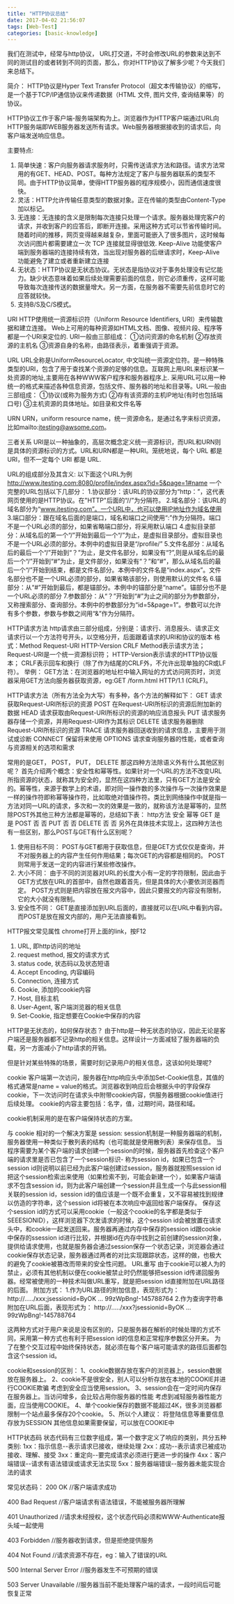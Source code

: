 ```yaml
---
title: "HTTP协议总结"
date: 2017-04-02 21:56:07
tags: [Web-Test]
categories: [basic-knowledge]
---
```

我们在测试中，经常与http协议， URL打交道，不时会修改URL的参数来达到不同的测试目的或者转到不同的页面，那么，你对HTTP协议了解多少呢？今天我们来总结下。
<!--more-->
简介：
HTTP协议是Hyper Text Transfer Protocol（超文本传输协议）的缩写，是一个基于TCP/IP通信协议来传递数据（HTML 文件, 图片文件, 查询结果等）的协议。

HTTP协议工作于客户端-服务端架构为上。浏览器作为HTTP客户端通过URL向HTTP服务端即WEB服务器发送所有请求。Web服务器根据接收到的请求后，向客户端发送响应信息。

主要特点:
1. 简单快速：客户向服务器请求服务时，只需传送请求方法和路径。请求方法常用的有GET、HEAD、POST。每种方法规定了客户与服务器联系的类型不同。由于HTTP协议简单，使得HTTP服务器的程序规模小，因而通信速度很快。
2. 灵活：HTTP允许传输任意类型的数据对象。正在传输的类型由Content-Type加以标记。
3. 无连接：无连接的含义是限制每次连接只处理一个请求。服务器处理完客户的请求，并收到客户的应答后，即断开连接。采用这种方式可以节省传输时间。随着时间的推移，网页变得越来越复杂，里面可能嵌入了很多图片，这时候每次访问图片都需要建立一次 TCP 连接就显得很低效.
Keep-Alive 功能使客户端到服务器端的连接持续有效，当出现对服务器的后继请求时，Keep-Alive 功能避免了建立或者重新建立连接
4. 无状态：HTTP协议是无状态协议。无状态是指协议对于事务处理没有记忆能力。缺少状态意味着如果后续处理需要前面的信息，则它必须重传，这样可能导致每次连接传送的数据量增大。另一方面，在服务器不需要先前信息时它的应答就较快。
5. 支持B/S及C/S模式。

URI
HTTP使用统一资源标识符（Uniform Resource Identifiers, URI）来传输数据和建立连接。
Web上可用的每种资源如HTML文档、图像、视频片段、程序等都是一个URI来定位的.
URI一般由三部组成：
①访问资源的命名机制
②存放资源的主机名
③资源自身的名称，由路径表示，着重强调于资源。

URL
URL全称是UniformResourceLocator, 中文叫统一资源定位符。是一种特殊类型的URI，包含了用于查找某个资源的足够的信息。互联网上用URL来标识某一处资源的地址,主要用在各种WWW客户程序和服务器程序上.
采用URL可以用一种统一的格式来描述各种信息资源，包括文件、服务器的地址和目录等。URL一般由三部组成：
①协议(或称为服务方式)
②存有该资源的主机IP地址(有时也包括端口号)
③主机资源的具体地址。如目录和文件名等

URN
URN，uniform resource name，统一资源命名，是通过名字来标识资源，比如mailto:itesting@awsome.com。

三者关系
URI是以一种抽象的，高层次概念定义统一资源标识，而URL和URN则是具体的资源标识的方式。URL和URN都是一种URI。笼统地说，每个 URL 都是 URI，但不一定每个 URI 都是 URL.

URL的组成部分及其含义:
以下面这个URL为例 http://www.itesting.com:8080/profile/index.aspx?id=5&page=1#name
一个完整的URL包括以下几部分：
1.协议部分：该URL的协议部分为“http：”，这代表网页使用的是HTTP协议。在"HTTP"后面的“//”为分隔符。
2.域名部分：该URL的域名部分为“www.itesting.com”。一个URL中，也可以使用IP地址作为域名使用
3.端口部分：跟在域名后面的是端口，域名和端口之间使用“:”作为分隔符。端口不是一个URL必须的部分，如果省略端口部分，将采用默认端口
4.虚拟目录部分：从域名后的第一个“/”开始到最后一个“/”为止，是虚拟目录部分。虚拟目录也不是一个URL必须的部分。本例中的虚拟目录是“/profile/”
5.文件名部分：从域名后的最后一个“/”开始到“？”为止，是文件名部分，如果没有“?”,则是从域名后的最后一个“/”开始到“#”为止，是文件部分，如果没有“？”和“#”，那么从域名后的最后一个“/”开始到结束，都是文件名部分。本例中的文件名是“index.aspx”。文件名部分也不是一个URL必须的部分，如果省略该部分，则使用默认的文件名
6.锚部分：从“#”开始到最后，都是锚部分。本例中的锚部分是“name”。锚部分也不是一个URL必须的部分
7.参数部分：从“？”开始到“#”为止之间的部分为参数部分，又称搜索部分、查询部分。本例中的参数部分为“id=5&page=1”。参数可以允许有多个参数，参数与参数之间用“&”作为分隔符。

HTTP请求方法
http请求由三部分组成，分别是：请求行、消息报头、请求正文
请求行以一个方法符号开头，以空格分开，后面跟着请求的URI和协议的版本
格式：Method Request-URI HTTP-Version CRLF
      Method表示请求方法；
      Request-URI是一个统一资源标识符；
      HTTP-Version表示请求的HTTP协议版本；
      CRLF表示回车和换行（除了作为结尾的CRLF外，不允许出现单独的CR或LF符）。
举例：
GET方法：在浏览器的地址栏中输入网址的方式访问网页时，浏览器采用GET方法向服务器获取资源，eg:GET /form.html HTTP/1.1 (CRLF)。

HTTP请求方法（所有方法全为大写）有多种，各个方法的解释如下：
GET     请求获取Request-URI所标识的资源
POST    在Request-URI所标识的资源后附加新的数据
HEAD    请求获取由Request-URI所标识的资源的响应消息报头
PUT     请求服务器存储一个资源，并用Request-URI作为其标识
DELETE  请求服务器删除Request-URI所标识的资源
TRACE   请求服务器回送收到的请求信息，主要用于测试或诊断
CONNECT 保留将来使用
OPTIONS 请求查询服务器的性能，或者查询与资源相关的选项和需求

常用的是GET， POST， PUT， DELETE
那这四种方法除语义外有什么其他区别呢？
首先介绍两个概念：安全性和幂等性。如果针对一个URL的方法不改变URL所指资源的状态，就称其为安全的，显然在这四种方法里，只有GET方法是安全的。幂等性，来源于数学上的术语，即对同一操作数的多次操作与一次操作效果是一样的操作符即称幂等操作符，比如取绝对值操作符。类比到网络操作中就是指一方法对同一URL的请求，多次和一次的效果是一致的，就称该方法是幂等的，显然除POST外其他三种方法都是幂等的，总结如下表：
http方法     安全   幂等
GET             是        是
POST           否        否
PUT             否        否
DELETE        否        否
另外在具体技术实现上，这四种方法也有一些区别，那么POST与GET有什么区别呢？
1. 使用目标不同：
POST与GET都用于获取信息，但是GET方式仅仅是查询，并不对服务器上的内容产生任何作用结果；每次GET的内容都是相同的。
POST则常用于发送一定的内容进行某些修改操作。
2. 大小不同：
由于不同的浏览器对URL的长度大小有一定的字符限制，因此由于GET方式放在URL的首部中，自然也跟着首先，但是具体的大小要依浏览器而定。
POST方式则是把内容放在报文内容中，因此只要报文的内容没有限制，它的大小就没有限制。
3. 安全性不同：
GET是直接添加到URL后面的，直接就可以在URL中看到内容。
而POST是放在报文内部的，用户无法直接看到。

HTTP报文常见属性
chrome打开上面的link，按F12
1. URL, 即http访问的地址
2. request method, 报文的请求方式
3. status code, 状态码以及状态短语
4. Accept Encoding, 内容编码
5. Connection, 连接方式
6. Cookie, 添加的cookie内容
7. Host, 目标主机
8. User-Agent, 客户端浏览器的相关信息
9. Set-Cookie, 指定想要在Cookie中保存的内容

HTTP是无状态的，如何保存状态？
由于http是一种无状态的协议，因此无论是客户端还是服务器都不记录http的相关信息。这样设计一方面减轻了服务器端的负载，另一方面减小了http请求的开销。

但是针对某些特殊的场景，需要时刻记录用户的相关信息，这该如何处理呢?

cookie 
客户端第一次访问，服务器在http响应头中添加Set-Cookie信息，其值的格式通常是name = value的格式。浏览器收到响应后会根据头中的字段保存cookie，下一次访问时在请求头中附带cookie内容，供服务器根据cookie值进行后续处理。
cookie的内容主要包括：名字，值，过期时间，路径和域。

cookie机制采用的是在客户端保持状态的方案。

与 cookie 相对的一个解决方案是 session:
session机制是一种服务器端的机制，服务器使用一种类似于散列表的结构（也可能就是使用散列表）来保存信息。
当程序需要为某个客户端的请求创建一个session的时候，服务器首先检查这个客户端的请求里是否已包含了一个session标识- 称为session id，如果已包含一个session id则说明以前已经为此客户端创建过session，服务器就按照session id把这个session检索出来使用（如果检索不到，可能会新建一个），如果客户端请求不包含session id，则为此客户端创建一个session并且生成一个与此session相关联的session id，session id的值应该是一个既不会重复，又不容易被找到规律以仿造的字符串，这个session id将被在本次响应中返回给客户端保存。 保存这个session id的方式可以采用cookie（一般这个cookie的名字都是类似于SEEESIONID），这样浏览器下次发请求的时候，这个session id会被放置在请求头中，和cookie一起发送回来。服务器再通过内存中保存的session id跟cookie中保存的ssession id进行比较，并根据id在内存中找到之前创建的session对象，提供给请求使用，也就是服务器会通过session保存一个状态记录，浏览器会通过cookie保存状态记录，服务器通过两者的对比实现跟踪状态，这样的做，也极大的避免了cookie被篡改而带来的安全性问题。
URL重写
由于cookie可以被人为的禁止，必须有其他机制以便在cookie被禁止时仍然能够把session id传递回服务器。经常被使用的一种技术叫做URL重写，就是把session id直接附加在URL路径的后面。
附加方式：
1.作为URL路径的附加信息，表现形式为：
http://...../xxx;jsessionid=ByOK ... 99zWpBng!-145788764
2.作为查询字符串附加在URL后面，表现形式为：
http://...../xxx?jsessionid=ByOK ... 99zWpBng!-145788764

这两种方式对于用户来说是没有区别的，只是服务器在解析的时候处理的方式不同，采用第一种方式也有利于把session id的信息和正常程序参数区分开来。
为了在整个交互过程中始终保持状态，就必须在每个客户端可能请求的路径后面都包含这个session id。

cookie和session的区别：
1、cookie数据存放在客户的浏览器上，session数据放在服务器上。
2、cookie不是很安全，别人可以分析存放在本地的COOKIE并进行COOKIE欺骗
考虑到安全应当使用session。
3、session会在一定时间内保存在服务器上。当访问增多，会比较占用你服务器的性能
考虑到减轻服务器性能方面，应当使用COOKIE。
4、单个cookie保存的数据不能超过4K，很多浏览器都限制一个站点最多保存20个cookie。
5、所以个人建议：
将登陆信息等重要信息存放为SESSION
其他信息如果需要保留，可以放在COOKIE中

HTTP状态码
状态代码有三位数字组成，第一个数字定义了响应的类别，共分五种类别:
1xx：指示信息--表示请求已接收，继续处理
2xx：成功--表示请求已被成功接收、理解、接受
3xx：重定向--要完成请求必须进行更进一步的操作
4xx：客户端错误--请求有语法错误或请求无法实现
5xx：服务器端错误--服务器未能实现合法的请求

常见状态码：
200 OK            //客户端请求成功

400 Bad Request   //客户端请求有语法错误，不能被服务器所理解

401 Unauthorized  //请求未经授权，这个状态代码必须和WWW-Authenticate报头域一起使用 

403 Forbidden     //服务器收到请求，但是拒绝提供服务

404 Not Found     //请求资源不存在，eg：输入了错误的URL

500 Internal Server Error     //服务器发生不可预期的错误

503 Server Unavailable        //服务器当前不能处理客户端的请求，一段时间后可能恢复正常
